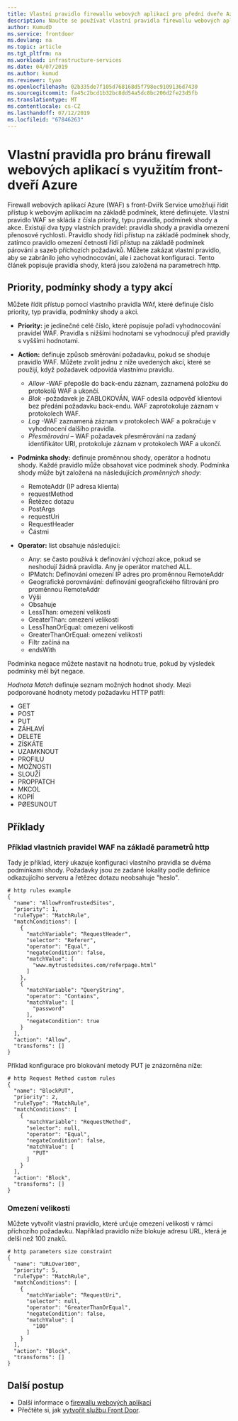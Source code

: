 ```yaml
---
title: Vlastní pravidlo firewallu webových aplikací pro přední dveře Azure
description: Naučte se používat vlastní pravidla firewallu webových aplikací (WAF), která chrání vaše webové aplikace před škodlivými útoky.
author: KumudD
ms.service: frontdoor
ms.devlang: na
ms.topic: article
ms.tgt_pltfrm: na
ms.workload: infrastructure-services
ms.date: 04/07/2019
ms.author: kumud
ms.reviewer: tyao
ms.openlocfilehash: 02b335de7f105d768168d5f798ec9109136d7430
ms.sourcegitcommit: fa45c2bcd1b32bc8dd54a5dc8bc206d2fe23d5fb
ms.translationtype: MT
ms.contentlocale: cs-CZ
ms.lasthandoff: 07/12/2019
ms.locfileid: "67846263"
---
```

#  <a name="custom-rules-for-web-application-firewall-with-azure-front-door"></a>Vlastní pravidla pro bránu firewall webových aplikací s využitím front-dveří Azure
Firewall webových aplikací Azure (WAF) s front-Dvířk Service umožňují řídit přístup k webovým aplikacím na základě podmínek, které definujete. Vlastní pravidlo WAF se skládá z čísla priority, typu pravidla, podmínek shody a akce. Existují dva typy vlastních pravidel: pravidla shody a pravidla omezení přenosové rychlosti. Pravidlo shody řídí přístup na základě podmínek shody, zatímco pravidlo omezení četnosti řídí přístup na základě podmínek párování a sazeb příchozích požadavků. Můžete zakázat vlastní pravidlo, aby se zabránilo jeho vyhodnocování, ale i zachovat konfiguraci. Tento článek popisuje pravidla shody, která jsou založená na parametrech http.

## <a name="priority-match-conditions-and-action-types"></a>Priority, podmínky shody a typy akcí
Můžete řídit přístup pomocí vlastního pravidla WAf, které definuje číslo priority, typ pravidla, podmínky shody a akci. 

- **Priority:** je jedinečné celé číslo, které popisuje pořadí vyhodnocování pravidel WAF. Pravidla s nižšími hodnotami se vyhodnocují před pravidly s vyššími hodnotami.

- **Action:** definuje způsob směrování požadavku, pokud se shoduje pravidlo WAF. Můžete zvolit jednu z níže uvedených akcí, které se použijí, když požadavek odpovídá vlastnímu pravidlu.

    - *Allow* -WAF přepošle do back-endu záznam, zaznamená položku do protokolů WAF a ukončí.
    - *Blok* -požadavek je ZABLOKOVÁN, WAF odesílá odpověď klientovi bez předání požadavku back-endu. WAF zaprotokoluje záznam v protokolech WAF.
    - *Log* -WAF zaznamená záznam v protokolech WAF a pokračuje v vyhodnocení dalšího pravidla.
    - *Přesměrování* – WAF požadavek přesměrování na zadaný identifikátor URI, protokoluje záznam v protokolech WAF a ukončí.

- **Podmínka shody:** definuje proměnnou shody, operátor a hodnotu shody. Každé pravidlo může obsahovat více podmínek shody. Podmínka shody může být založená na následujících *proměnných shody*:
    - RemoteAddr (IP adresa klienta)
    - requestMethod
    - Řetězec dotazu
    - PostArgs
    - requestUri
    - RequestHeader
    - Částmi

- **Operator:** list obsahuje následující:
    - Any: se často používá k definování výchozí akce, pokud se neshodují žádná pravidla. Any je operátor matched ALL.
    - IPMatch: Definování omezení IP adres pro proměnnou RemoteAddr
    - Geografické porovnávání: definování geografického filtrování pro proměnnou RemoteAddr
    - Výši
    - Obsahuje
    - LessThan: omezení velikosti
    - GreaterThan: omezení velikosti
    - LessThanOrEqual: omezení velikosti
    - GreaterThanOrEqual: omezení velikosti
    - Filtr začíná na
     - endsWith

Podmínka negace  můžete nastavit na hodnotu true, pokud by výsledek podmínky měl být negace.

*Hodnota Match* definuje seznam možných hodnot shody.
Mezi podporované hodnoty metody požadavku HTTP patří:
- GET
- POST
- PUT
- ZÁHLAVÍ
- DELETE
- ZÍSKÁTE
- UZAMKNOUT
- PROFILU
- MOŽNOSTI
- SLOUŽÍ
- PROPPATCH
- MKCOL
- KOPIÍ
- PØESUNOUT

## <a name="examples"></a>Příklady

### <a name="waf-custom-rules-example-based-on-http-parameters"></a>Příklad vlastních pravidel WAF na základě parametrů http

Tady je příklad, který ukazuje konfiguraci vlastního pravidla se dvěma podmínkami shody. Požadavky jsou ze zadané lokality podle definice odkazujícího serveru a řetězec dotazu neobsahuje "heslo".

```
# http rules example
{
  "name": "AllowFromTrustedSites",
  "priority": 1,
  "ruleType": "MatchRule",
  "matchConditions": [
    {
      "matchVariable": "RequestHeader",
      "selector": "Referer",
      "operator": "Equal",
      "negateCondition": false,
      "matchValue": [
        "www.mytrustedsites.com/referpage.html"
      ]
    },
    {
      "matchVariable": "QueryString",
      "operator": "Contains",
      "matchValue": [
        "password"
      ],
      "negateCondition": true
    }
  ],
  "action": "Allow",
  "transforms": []
}

```
Příklad konfigurace pro blokování metody PUT je znázorněna níže:

``` 
# http Request Method custom rules
{
  "name": "BlockPUT",
  "priority": 2,
  "ruleType": "MatchRule",
  "matchConditions": [
    {
      "matchVariable": "RequestMethod",
      "selector": null,
      "operator": "Equal",
      "negateCondition": false,
      "matchValue": [
        "PUT"
      ]
    }
  ],
  "action": "Block",
  "transforms": []
}
```

### <a name="size-constraint"></a>Omezení velikosti

Můžete vytvořit vlastní pravidlo, které určuje omezení velikosti v rámci příchozího požadavku. Například pravidlo níže blokuje adresu URL, která je delší než 100 znaků.

```
# http parameters size constraint
{
  "name": "URLOver100",
  "priority": 5,
  "ruleType": "MatchRule",
  "matchConditions": [
    {
      "matchVariable": "RequestUri",
      "selector": null,
      "operator": "GreaterThanOrEqual",
      "negateCondition": false,
      "matchValue": [
        "100"
      ]
    }
  ],
  "action": "Block",
  "transforms": []
}
```

## <a name="next-steps"></a>Další postup
- Další informace o [firewallu webových aplikací](waf-overview.md)
- Přečtěte si, jak [vytvořit službu Front Door](quickstart-create-front-door.md).

